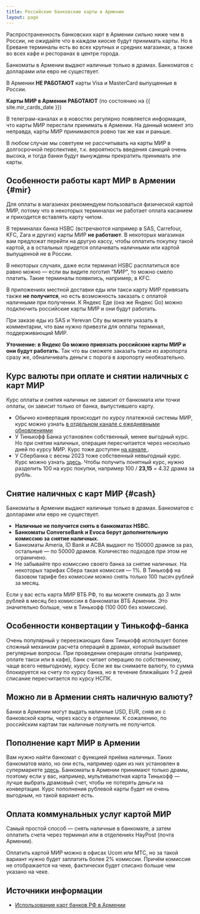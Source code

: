 ```yaml
---
title: Российские банковские карты в Армении
layout: page
---
```


Распространенность банковских карт в Армении сильно ниже чем в России, не ожидайте что в каждом киоске будут принимать карты.
Но в Ереване терминалы есть во всех крупных и средних магазинах, а также во всех кафе и ресторанах в центре города.

Банкоматы в Армении выдают наличные только в драмах. Банкоматов с долларами или евро не существует.

В Армении **НЕ РАБОТАЮТ** карты Visa и MasterCard выпущенные в России.

**Карты МИР в Армении РАБОТАЮТ** (по состоянию на {{ site.mir_cards_date }})

В телеграм-каналах и в новостях регулярно появляется информация, что карты МИР перестали принимать в Армении.
На данный момент это неправда, карты МИР принимаются ровно так же как и раньше.

В любом случае мы советуем не рассчитывать на карты МИР в долгосрочной перспективе, т.к. вероятность введения санкций
очень высока, и тогда банки будут вынуждены прекратить принимать эти карты.

## Особенности работы карт МИР в Армении {#mir}

Для оплаты в магазинах рекомендуем пользоваться физической картой МИР, потому что в некоторых терминалах не работает
оплата касанием и приходится вставлять карту чипом.

В терминалах банка HSBC (встречаются например в SAS, Carrefour, KFC, Zara и других) карты
МИР **не работают**. В некоторых магазинах вам предложат перейти на другую кассу, чтобы оплатить покупку такой картой,
а в остальных придется оплачивать наличными или картой выпущенной не в России.

В некоторых случаях, даже если терминал HSBC расплатиться все равно можно — если вы видите логотип "МИР", то можно смело платить.
Такие терминалы появились, например, в KFC.

В приложениях местной доставки еды или такси карту МИР привязать также **не получится**, но есть возможность заказать
с оплатой наличными при получении. К Яндекс Еде (она же Яндекс Go) можно подключить российские карты МИР и они будут работать.

При заказе еды из SAS и Yerevan City вы можете указать в комментарии, что вам нужно привезти для оплаты терминал, поддерживающий МИР.

**Уточнение: в Яндекс Go можно привязать российские карты МИР и они будут работать.** Так что вы сможете заказать такси из аэропорта сразу же, обналичивать деньги с порога в аэропорту необязательно.

## Курс валюты при оплате и снятии наличных с карт МИР

Курс оплаты и снятия наличных не зависит от банкомата или точки оплаты, он зависит только от банка, выпустившего карту.

- Обычно конвертация происходит по курсу платежной системы МИР, курс можно узнать [в отдельном канале с ежедневными обновлениями](https://t.me/armeniaCurrency)
- У Тинькофф Банка установлен собственный, менее выгодный курс. Но при снятии наличных, операция пересчитается через несколько дней по курсу МИР. Курс тоже доступен [на канале ](https://t.me/armeniaCurrency).
- У Сбербанка с весны 2023 тоже собственный невыгодный курс. Курс можно узнать [здесь](https://www.sberbank.ru/ru/quotes/currencies?tab=kurs&currency=AMD&package=ERNP-4). Чтобы получить понятный курс, нужно разделить 100 на курс покупки, например 100 / **23,15** = 4.32 драма за рубль. 

## Снятие наличных с карт МИР {#cash}

Банкоматы в Армении выдают наличные только в драмах. Банкоматов с долларами или евро не существует.

- **Наличные не получится снять в банкоматах HSBC.**
- **Банкоматы ConverseBank и Evoca берут дополнительную комиссию за снятие наличных.**
- Банкоматы Ameria, ID Bank и ACBA выдают по 150000 драмов за раз, остальные — по 50000 драмов. Количество подходов при этом не ограничено.
- Не забывайте про комиссию своего банка за снятие наличных. На некоторых тарифах Сбера такая комиссия — 1%. В Тинькофф на базовом тарифе без комиссии можно снять только 100 тысяч рублей за месяц.

Eсли у вас есть карта МИР ВТБ РФ, то вы можете снимать до 3 млн рублей в месяц без комиссии в банкоматах ВТБ Армении. Это значительно больше, чем в Тинькофф (100 000 без комиссии).

## Особенности конвертации у Тинькофф-банка

Очень популярный у переезжающих банк Тинькофф использует более сложный механизм расчета операций в драмах, который вызывает регулярные вопросы. При проведении операции оплаты (например, оплате такси или в кафе), банк считает операцию по собственному, чаще всего невыгодному, курсу. Если же вы снимаете валюту, то сумма блокируется на счету по курсу банка, но в течение ближайших 1-2 дней списание пересчитается по курсу НСПК.

## Можно ли в Армении снять наличную валюту?

Банки в Армении могут выдать наличные USD, EUR, сняв их с банковской карты, через кассу в отделении. К сожалению, по российским картам так наличные получить не получится.

## Пополнение карт МИР в Армении

Вам нужно найти банкомат с функцией приёма наличных. Таких банкоматов мало, но они есть, например один из них установлен в супермаркете [здесь](https://yandex.ru/maps/-/CCUKRBEhGC). Банкоматы в Армении принимают только драмы,
поэтому если у вас, например, мультивалютная карта Тинькофф — лучше выбрать драмовый счет, чтобы не потерять деньги на конвертации. Курс пополнения рублевой карты будет не очень выгодным, но такой вариант есть.

## Оплата коммунальных услуг картой МИР

Самый простой способ — снять наличные в банкомате, а затем оплатить счета через терминал или в отделениях HayPost (почта Армении).

Оплатить картой МИР можно в офисах Ucom или МТС, но за такой вариант нужно будет заплатить более 2% комиссии. Причём комиссия не отображается на чеке, фактически будет списано больше чем указано на чеке.

## Источники информации

- [Использование карт банков РФ в Армении](https://am-banking-and-immigration.notion.site/am-banking-and-immigration/bef26f11c6f74435a2f4140bbe77bba8)
